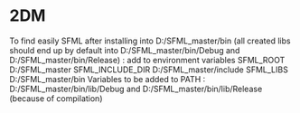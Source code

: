 # 2DM

To find easily SFML after installing into D:/SFML_master/bin (all created libs should end up by default into D:/SFML_master/bin/Debug and D:/SFML_master/bin/Release) :
add to environment variables
	SFML_ROOT        D:/SFML_master
	SFML_INCLUDE_DIR D:/SFML_master/include
	SFML_LIBS        D:/SFML_master/bin
Variables to be added to PATH : D:/SFML_master/bin/lib/Debug and D:/SFML_master/bin/lib/Release (because of compilation)
